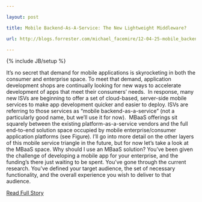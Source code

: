 ---
layout: post
title: Mobile Backend-As-A-Service: The New Lightweight Middleware?
url: http://blogs.forrester.com/michael_facemire/12-04-25-mobile_backend_as_a_service_the_new_lightweight_middleware
---
{% include JB/setup %}
<p>  It’s no secret that demand for mobile applications is skyrocketing in both the consumer and enterprise space.  To meet that demand, application development shops are continually looking for new ways to accelerate development of apps that meet their consumers’ needs.   In response, many new ISVs are beginning to offer a set of cloud-based, server-side mobile services to make app development quicker and easier to deploy.  ISVs are referring to those services as “mobile backend-as-a-service” (not a particularly good name, but we’ll use it for now).   MBaaS offerings sit squarely between the existing platform-as-a-service vendors and the full end-to-end solution space occupied by mobile enterprise/consumer application platforms (see Figure).  I’ll go into more detail on the other layers of this mobile service triangle in the future, but for now let’s take a look at the MBaaS space.  Why should I use an MBaaS solution?  You’ve been given the challenge of developing a mobile app for your enterprise, and the funding’s there just waiting to be spent.  You’ve gone through the current research.  You’ve defined your target audience, the set of necessary functionality, and the overall experience you wish to deliver to that audience.<br />
<p><a href="http://blogs.forrester.com/michael_facemire/12-04-25-mobile_backend_as_a_service_the_new_lightweight_middleware">Read Full Story</a></p>
